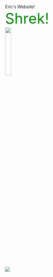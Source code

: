 <html>
  <head>
    Eric's Website!<br>
  </head>
    <body>
      <font size="+10" color="green">
        Shrek!<br>
      </font>
      <img src="<img src="https://gr82bmre.github.io/download.jpeg" height="20%" width="20%"><br>
    <img src="https://gr82bmre.github.io/giphy.gif">
  </body>
</html>
